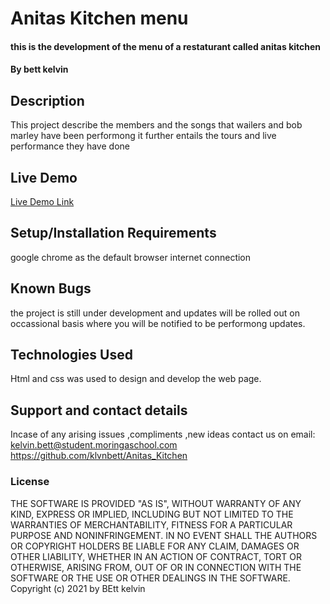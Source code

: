 # Anitas Kitchen menu
#### this is the development of the menu of a restaturant called anitas kitchen
#### By bett kelvin
## Description
This project describe the members and the songs that wailers and bob marley have been performong it further entails the tours and live performance they have done

## Live Demo

[Live Demo Link]( "https://github.com/klvnbett/Anitas_Kitchen")

## Setup/Installation Requirements
google chrome as the default browser
internet connection
## Known Bugs
the project is still under development and updates will be rolled out on occassional basis where you will be notified to be performong updates.
## Technologies Used
Html and css was used to design and develop the web page.

## Support and contact details
Incase of any arising issues ,compliments ,new ideas contact us on 
email: kelvin.bett@student.moringaschool.com 
https://github.com/klvnbett/Anitas_Kitchen

### License
THE SOFTWARE IS PROVIDED "AS IS", WITHOUT WARRANTY OF ANY KIND, EXPRESS OR IMPLIED, INCLUDING BUT NOT LIMITED TO THE WARRANTIES OF MERCHANTABILITY, FITNESS FOR A PARTICULAR PURPOSE AND NONINFRINGEMENT. IN NO EVENT SHALL THE AUTHORS OR COPYRIGHT HOLDERS BE LIABLE FOR ANY CLAIM, DAMAGES OR OTHER LIABILITY, WHETHER IN AN ACTION OF CONTRACT, TORT OR OTHERWISE, ARISING FROM, OUT OF OR IN CONNECTION WITH THE SOFTWARE OR THE USE OR OTHER DEALINGS IN THE SOFTWARE.
Copyright (c) 2021  by BEtt kelvin
  